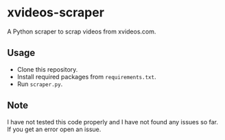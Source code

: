 # xvideos-scraper
A Python scraper to scrap videos from xvideos.com.

## Usage
- Clone this repository.
- Install required packages from `requirements.txt`.
- Run `scraper.py`.

## Note
I have not tested this code properly and I have not found any issues so far. If you get an error open an issue.
